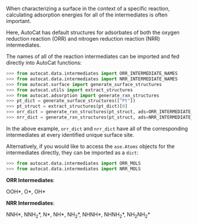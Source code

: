 When characterizing a surface in the context of a 
specific reaction, calculating adsorption energies
for all of the intermediates is often important.

Here, AutoCat has default structures for adsorbates 
of both the oxygen reduction reaction (ORR) and 
nitrogen reduction reaction (NRR) intermediates.

The names of all of the reaction intermediates can 
be imported and fed directly into 
AutoCat functions:
```py
>>> from autocat.data.intermediates import ORR_INTERMEDIATE_NAMES
>>> from autocat.data.intermediates import NRR_INTERMEDIATE_NAMES
>>> from autocat.surface import generate_surface_structures
>>> from autocat.utils import extract_structures
>>> from autocat.adsorption import generate_rxn_structures
>>> pt_dict = generate_surface_structures(["Pt"])
>>> pt_struct = extract_structures(pt_dict)[0]
>>> orr_dict = generate_rxn_structures(pt_struct, ads=ORR_INTERMEDIATE_NAMES)
>>> nrr_dict = generate_rxn_structures(pt_struct, ads=NRR_INTERMEDIATE_NAMES)
```
In the above example, `orr_dict` and `nrr_dict` have all of the corresponding
intermediates at every identified unique surface site.

Alternatively, if you would like to access the 
`ase.Atoms` objects for the intermediates directly,
they can be imported as a `dict`:
```py
>>> from autocat.data.intermediates import ORR_MOLS
>>> from autocat.data.intermediates import NRR_MOLS
``` 

**ORR Intermediates**: 

OOH\*, O\*, OH\*

**NRR Intermediates**: 

NNH\*, NNH$_2$\*, N\*, NH\*, NH$_2$\*, NHNH\*, NHNH$_2$\*, NH$_2$NH$_2$\*
